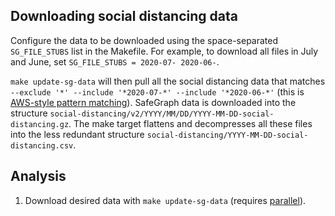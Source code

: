 ## Downloading social distancing data

Configure the data to be downloaded using the space-separated `SG_FILE_STUBS` list in the Makefile. For example, to download all files in July and June, set `SG_FILE_STUBS = 2020-07- 2020-06-`.

`make update-sg-data` will then pull all the social distancing data that matches `--exclude '*' --include '*2020-07-*' --include '*2020-06-*'` (this is [AWS-style pattern matching](https://docs.aws.amazon.com/cli/latest/reference/s3/index.html#use-of-exclude-and-include-filters)). SafeGraph data is downloaded into the structure `social-distancing/v2/YYYY/MM/DD/YYYY-MM-DD-social-distancing.gz`. The make target flattens and decompresses all these files into the less redundant structure `social-distancing/YYYY-MM-DD-social-distancing.csv`.

## Analysis

1. Download desired data with `make update-sg-data` (requires [parallel](https://github.com/spundhir/PARE/issues/4)).